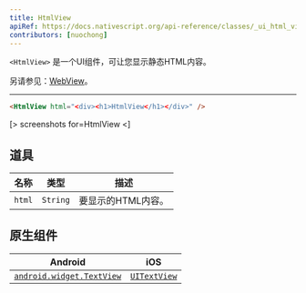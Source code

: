 ```yaml
---
title: HtmlView
apiRef: https://docs.nativescript.org/api-reference/classes/_ui_html_view_.htmlview
contributors: [nuochong]
---
```


`<HtmlView>` 是一个UI组件，可让您显示静态HTML内容。

另请参见：[WebView](/en/docs/elements/components/web-view)。

---

```html
<HtmlView html="<div><h1>HtmlView</h1></div>" />
```

[> screenshots for=HtmlView <]

## 道具

| 名称 | 类型 | 描述 |
|------|------|-------------|
| `html` | `String` | 要显示的HTML内容。

## 原生组件

| Android | iOS |
|---------|-----|
| [`android.widget.TextView`](https://developer.android.com/reference/android/widget/TextView.html) | [`UITextView`](https://developer.apple.com/documentation/uikit/uitextview)